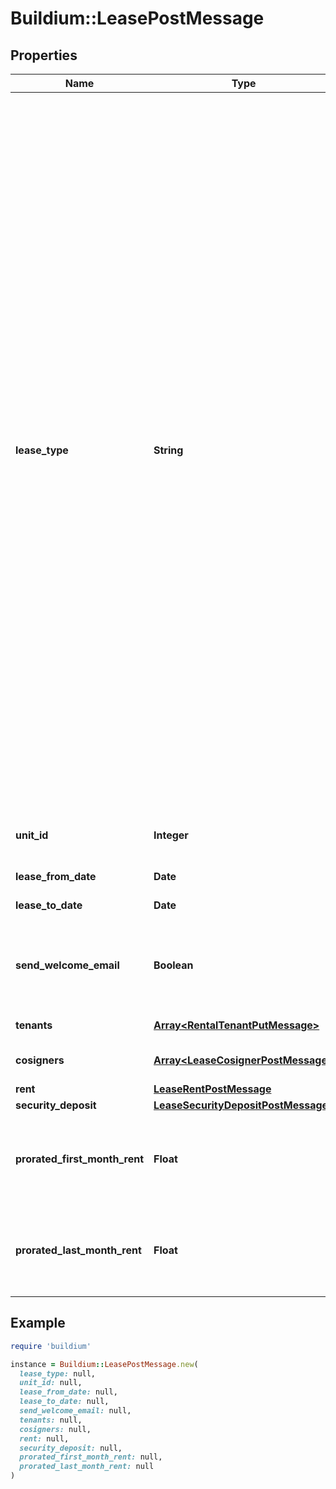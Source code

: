 # Buildium::LeasePostMessage

## Properties

| Name | Type | Description | Notes |
| ---- | ---- | ----------- | ----- |
| **lease_type** | **String** | Describes the type of lease.&lt;br /&gt;&lt;br /&gt;  &#x60;AtWill&#x60; leases are month-to-month leases. Setting a lease as at will tells Buildium when the tenant&#39;s lease initially started, but since there is no lease end date, Buildium will never move the lease to expired, and it will continue to post any automatic transactions (like recurring monthly rent charges or late fees) until you manually end the lease.  &lt;br /&gt;&lt;br /&gt;  &#x60;Fixed&#x60; leases are leases that have specific start and end dates.When the end date occurs, the lease will move from active to expired, and any transactions set to post automatically(like recurring monthly rent charges or late fees) will stop posting.  &lt;br /&gt;&lt;br /&gt;  &#x60;FixedWithRollover&#x60; leases are similar to fixed leases, but instead of Buildium moving this lease to expired as of the end date, it will move the lease to an at will status, which tells Buildium to continue posting monthly rent charges, late fees for you until you manually end the lease. |  |
| **unit_id** | **Integer** | Unit unique identifier associated with the lease. |  |
| **lease_from_date** | **Date** | Start date of the lease. |  |
| **lease_to_date** | **Date** | End date of the lease. | [optional] |
| **send_welcome_email** | **Boolean** | Indicates whether to send a welcome email to all tenants on the lease inviting them to the resident center website. |  |
| **tenants** | [**Array&lt;RentalTenantPutMessage&gt;**](RentalTenantPutMessage.md) | List of the tenants on the lease. |  |
| **cosigners** | [**Array&lt;LeaseCosignerPostMessage&gt;**](LeaseCosignerPostMessage.md) | List of the cosigners on the lease. | [optional] |
| **rent** | [**LeaseRentPostMessage**](LeaseRentPostMessage.md) |  | [optional] |
| **security_deposit** | [**LeaseSecurityDepositPostMessage**](LeaseSecurityDepositPostMessage.md) |  | [optional] |
| **prorated_first_month_rent** | **Float** | Prorated rent charged for the first month of the lease. Must be null if the lease begins on the first day of a month. | [optional] |
| **prorated_last_month_rent** | **Float** | Prorated rent charged for the last month of the lease. Must be null if the lease ends on the last day of a month. | [optional] |

## Example

```ruby
require 'buildium'

instance = Buildium::LeasePostMessage.new(
  lease_type: null,
  unit_id: null,
  lease_from_date: null,
  lease_to_date: null,
  send_welcome_email: null,
  tenants: null,
  cosigners: null,
  rent: null,
  security_deposit: null,
  prorated_first_month_rent: null,
  prorated_last_month_rent: null
)
```

